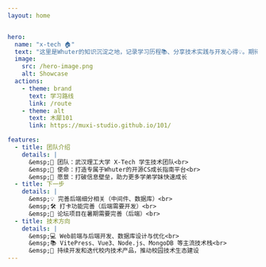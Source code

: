 ```yaml
---
layout: home


hero:
  name: "x-tech 🏠"
  text: "这里是Whuter的知识沉淀之地，记录学习历程📚、分享技术实践与开发心得💡。期待与你一起进步，共同探索技术的奥秘！🌟"
  image:
    src: /hero-image.png
    alt: Showcase
  actions:
    - theme: brand
      text: 学习路线
      link: /route
    - theme: alt
      text: 木犀101
      link: https://muxi-studio.github.io/101/

features:
  - title: 团队介绍
    details: |
      &emsp;🚀 团队：武汉理工大学 X-Tech 学生技术团队<br>
      &emsp;🎯 使命：打造专属于Whuter的开源CS成长指南平台<br>
      &emsp;🌟 愿景：打破信息壁垒，助力更多学弟学妹快速成长
  - title: 下一步
    details: |
      &emsp;💡 完善后端细分相关（中间件、数据库）<br>
      &emsp;🛠️ 打卡功能完善（后端需要开发）<br>
      &emsp;🤝 论坛项目在暑期需要完善（后端）<br>
  - title: 技术方向
    details: |
      &emsp;💻 Web前端与后端开发、数据库设计与优化<br>
      &emsp;📚 VitePress、Vue3、Node.js、MongoDB 等主流技术栈<br>
      &emsp;🔧 持续开发和迭代校内技术产品，推动校园技术生态建设
---
```





<style>

/* 调整 hero 图片容器 */
.VPHero .image-container {
  position: relative;
  display: inline-block;
  margin-left: 50px; /* 容器整体右移 */
}
/* 创建光晕伪元素 */
.VPHero .image-container::before {
  content: '';
  position: absolute;
  top: 50%;
  left: 50%;
  transform: translate(-50%, -50%);
  width: 500px;  /* 光晕尺寸 */
  height: 500px;
  background: radial-gradient(
    circle at 50% 50%,
    rgba(100, 149, 237, 0.3) 0%,  /* 柔和的蓝色光晕 */
    rgba(100, 149, 237, 0.15) 50%,
    rgba(100, 149, 237, 0) 70%
  );
  filter: blur(60px);
  z-index: -1;
}

/* 调整图片样式 */
.VPHero img {
  width: 300px;
  height: 300px;
  position: relative;
  border-radius: 50%;
  box-shadow: 0 0 40px rgba(100, 149, 237, 0.3); /* 添加辅助光晕 */
}

/* 其他文字调整保持原样 */
.VPHero .text { font-size: 24px; }
.VPHero .name { font-size: 48px; }
.VPHero .tagline { font-size: 18px; }



/* 修改 hero 部分的字号 */
.VPHero .text {
  font-size: 24px; /* 调整为你需要的字号 */
}

.VPHero .name {
  font-size: 48px; /* 调整 hero name 的字号 */
}

.VPHero .tagline {
  font-size: 18px; /* 调整 tagline 的字号 */
}
</style>